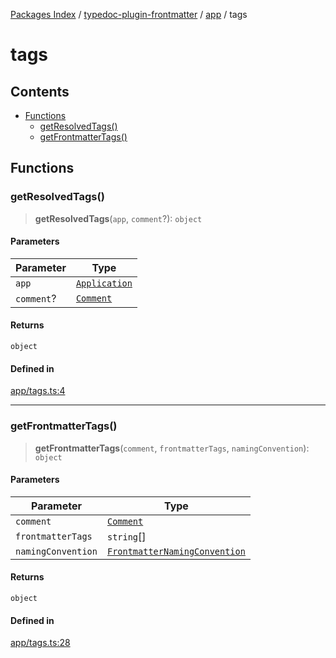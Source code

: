 [Packages Index](../../../../README.md) / [typedoc-plugin-frontmatter](../../../README.md) / [app](../../README.md) / tags

# tags

## Contents

* [Functions](#functions)
  * [getResolvedTags()](#getresolvedtags)
  * [getFrontmatterTags()](#getfrontmattertags)

## Functions

### getResolvedTags()

> **getResolvedTags**(`app`, `comment`?): `object`

#### Parameters

| Parameter  | Type                                                              |
| ---------- | ----------------------------------------------------------------- |
| `app`      | [`Application`](https://typedoc.org/api/classes/Application.html) |
| `comment`? | [`Comment`](https://typedoc.org/api/types/Models.Comment.html)    |

#### Returns

`object`

#### Defined in

[app/tags.ts:4](https://github.com/typedoc2md/typedoc-plugin-markdown/blob/6040ac7ed52761100f65c71074bb38fe47f3aa71/packages/typedoc-plugin-frontmatter/src/app/tags.ts#L4)

***

### getFrontmatterTags()

> **getFrontmatterTags**(`comment`, `frontmatterTags`, `namingConvention`): `object`

#### Parameters

| Parameter          | Type                                                                                                          |
| ------------------ | ------------------------------------------------------------------------------------------------------------- |
| `comment`          | [`Comment`](https://typedoc.org/api/types/Models.Comment.html)                                                |
| `frontmatterTags`  | `string`\[]                                                                                                   |
| `namingConvention` | [`FrontmatterNamingConvention`](../../../options/namespaces/maps/enumerations/FrontmatterNamingConvention.md) |

#### Returns

`object`

#### Defined in

[app/tags.ts:28](https://github.com/typedoc2md/typedoc-plugin-markdown/blob/6040ac7ed52761100f65c71074bb38fe47f3aa71/packages/typedoc-plugin-frontmatter/src/app/tags.ts#L28)
